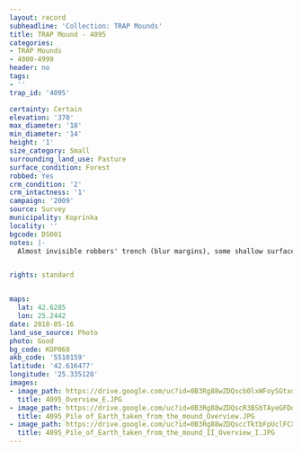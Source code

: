 ```yaml
---
layout: record
subheadline: 'Collection: TRAP Mounds'
title: TRAP Mound - 4095
categories:
- TRAP Mounds
- 4000-4999
header: no
tags:
- ''
trap_id: '4095'

certainty: Certain
elevation: '370'
max_diameter: '18'
min_diameter: '14'
height: '1'
size_category: Small
surrounding_land_use: Pasture
surface_condition: Forest
robbed: Yes
crm_condition: '2'
crm_intactness: '1'
campaign: '2009'
source: Survey
municipality: Koprinka
locality: ''
bgcode: DS001
notes: |-
  Almost invisible robbers' trench (blur margins), some shallow surface disturbances.


rights: standard


maps:
  lat: 42.6285
  lon: 25.2442
date: 2018-05-16
land_use_source: Photo
photo: Good
bg_code: КОР068
akb_code: '5510159'
latitude: '42.616477'
longitude: '25.335128'
images:
- image_path: https://drive.google.com/uc?id=0B3Rg88wZDQscb0lxWFoySGtxdlE
  title: 4095_Overview_E.JPG
- image_path: https://drive.google.com/uc?id=0B3Rg88wZDQscR3BSbTAyeGFDd2s
  title: 4095_Pile of_Earth_taken_from_the_mound_Overview.JPG
- image_path: https://drive.google.com/uc?id=0B3Rg88wZDQsccTktbFpUclFCX0E
  title: 4095_Pile_of_Earth_taken_from_the_mound_II_Overview_I.JPG
---
```

